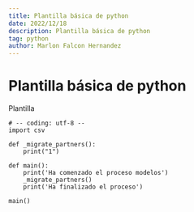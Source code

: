 ```yaml
---
title: Plantilla básica de python
date: 2022/12/18
description: Plantilla básica de python
tag: python
author: Marlon Falcon Hernandez
---
```


# Plantilla básica de python

Plantilla
```
# -- coding: utf-8 --
import csv

def _migrate_partners():
    print("1")

def main():
    print('Ha comenzado el proceso modelos')
    _migrate_partners()
    print('Ha finalizado el proceso')

main()
```